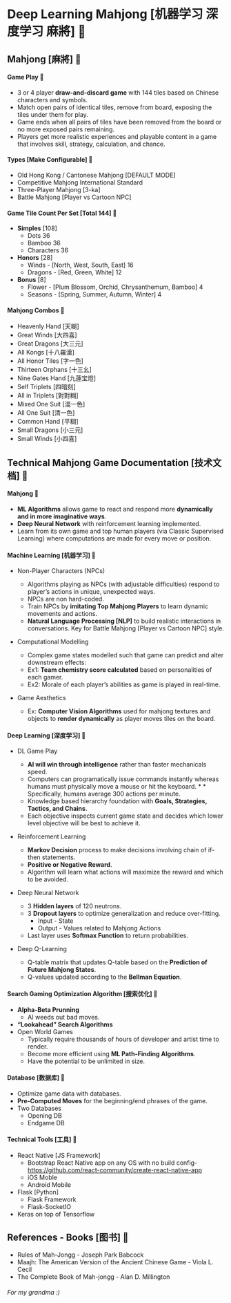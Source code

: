 # Deep Learning Mahjong [机器学习 深度学习 麻將] &#x1F534;

## Mahjong [麻將] &#x1F534;

#### Game Play &#x1F53B;
* 3 or 4 player **draw-and-discard game** with 144 tiles based on Chinese characters and symbols.
* Match open pairs of identical tiles, remove from board, exposing the tiles under them for play. 
* Game ends when all pairs of tiles have been removed from the board or no more exposed pairs remaining.
* Players get more realistic experiences and playable content in a game that involves skill, strategy, calculation, and chance.


#### Types [Make Configurable] &#x1F534;
* Old Hong Kong / Cantonese Mahjong [DEFAULT MODE]
* Competitive Mahjong International Standard
* Three-Player Mahjong [3-ka]
* Battle Mahjong [Player vs Cartoon NPC]


#### Game Tile Count Per Set [Total 144] &#x1F53B;
* **Simples** [108]
    * Dots 36
    * Bamboo 36
    * Characters 36
* **Honors** [28]
    * Winds - [North, West, South, East] 16
    * Dragons - [Red, Green, White] 12
* **Bonus** [8]
    * Flower - [Plum Blossom, Orchid, Chrysanthemum, Bamboo] 4
    * Seasons - [Spring, Summer, Autumn, Winter] 4


#### Mahjong Combos &#x1F53B;
* Heavenly Hand [天糊]
* Great Winds [大四喜]
* Great Dragons [大三元]
* All Kongs [十八羅漢]
* All Honor Tiles [字一色]
* Thirteen Orphans [十三幺]
* Nine Gates Hand [九蓮宝燈]
* Self Triplets [四暗刻]
* All in Triplets [對對糊]
* Mixed One Suit [混一色]
* All One Suit [清一色]
* Common Hand [平糊]
* Small Dragons [小三元]
* Small Winds [小四喜]



## Technical Mahjong Game Documentation [技术文档] &#x1F534;

#### Mahjong &#x1F53B;
* **ML Algorithms** allows game to react and respond more **dynamically and in more imaginative ways**. 
* **Deep Neural Network** with reinforcement learning implemented. 
* Learn from its own game and top human players (via Classic Supervised Learning) where computations are made for every move or position.


#### Machine Learning [机器学习] &#x1F53B;
* Non-Player Characters (NPCs)
   * Algorithms playing as NPCs (with adjustable difficulties) respond to player’s actions in unique, unexpected ways. 
   * NPCs are non hard-coded. 
   * Train NPCs by **imitating Top Mahjong Players** to learn dynamic movements and actions.
   * **Natural Language Processing [NLP]** to build realistic interactions in conversations. Key for Battle Mahjong [Player vs Cartoon NPC] style. 

* Computational Modelling 
   * Complex game states modelled such that game can predict and alter downstream effects:
   * Ex1: **Team chemistry score calculated** based on personalities of each gamer. 
   * Ex2: Morale of each player’s abilities as game is played in real-time.
   
* Game Aesthetics
   * Ex: **Computer Vision Algorithms** used for mahjong textures and objects to **render dynamically** as player moves tiles on the board.


#### Deep Learning [深度学习] &#x1F53B;

* DL Game Play
   * **AI will win through intelligence** rather than faster mechanicals speed.
   * Computers can programatically issue commands instantly whereas humans must physically move a mouse or hit the keyboard. *    * Specifically, humans average 300 actions per minute.
   * Knowledge based hierarchy foundation with **Goals, Strategies, Tactics, and Chains**. 
   * Each objective inspects current game state and decides which lower level objective will be best to achieve it. 

* Reinforcement Learning
   * **Markov Decision** process to make decisions involving chain of if-then statements. 
   * **Positive or Negative Reward**. 
   * Algorithm will learn what actions will maximize the reward and which to be avoided.
   
* Deep Neural Network
   * 3 **Hidden layers** of 120 neutrons.
   * 3 **Dropout layers** to optimize generalization and reduce over-fitting.
      * Input - State
      * Output - Values related to Mahjong Actions
   * Last layer uses **Softmax Function** to return probabilities.
   
* Deep Q-Learning
   * Q-table matrix that updates Q-table based on the **Prediction of Future Mahjong States**.
   * Q-values updated according to the **Bellman Equation**.
   

#### Search Gaming Optimization Algorithm [搜索优化] &#x1F53B;
* **Alpha-Beta Prunning**
   * AI weeds out bad moves.
* **“Lookahead” Search Algorithms**
* Open World Games 
   * Typically require thousands of hours of developer and artist time to render.
   * Become more efficient using **ML Path-Finding Algorithms**.
   * Have the potential to be unlimited in size.


#### Database [数据库] &#x1F534;
* Optimize game data with databases.
* **Pre-Computed Moves** for the beginning/end phrases of the game.
* Two Databases
   * Opening DB
   * Endgame DB 


#### Technical Tools [工具] &#x1F534;
* React Native [JS Framework]
   * Bootstrap React Native app on any OS with no build config- https://github.com/react-community/create-react-native-app
   * iOS Moble
   * Android Mobile
* Flask [Python]
   * Flask Framework
   * Flask-SocketIO
* Keras on top of Tensorflow


## References - Books [图书] &#x1F534;
* Rules of Mah-Jongg - Joseph Park Babcock
* Maajh: The American Version of the Ancient Chinese Game - Viola L. Cecil
* The Complete Book of Mah-jongg - Alan D. Millington

###### For my grandma :)




